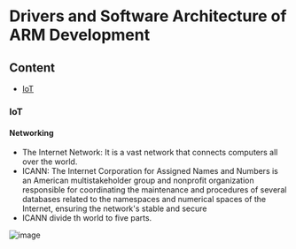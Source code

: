# Drivers and Software Architecture of ARM Development



## Content
* [IoT](IoT)



### IoT
#### Networking 
* The Internet Network: It is a vast network that connects computers all over the world.
* ICANN: The Internet Corporation for Assigned Names and Numbers is an American multistakeholder group and nonprofit organization responsible for coordinating the maintenance and procedures of several databases related to the namespaces and numerical spaces of the Internet, ensuring the network's stable and secure 
* ICANN divide th world to five parts.

![image](https://user-images.githubusercontent.com/38363762/163664771-ea8ded89-7990-46e3-90d3-3f1711099c6a.png)
